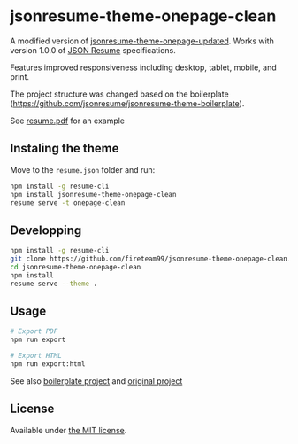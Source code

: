 # jsonresume-theme-onepage-clean

A modified version of [jsonresume-theme-onepage-updated](https://github.com/danielrodcaball/jsonresume-theme-onepage-updated). Works with version 1.0.0 of [JSON Resume](http://jsonresume.org/) specifications.  

Features improved responsiveness including desktop, tablet, mobile, and print.

The project structure was changed based on the boilerplate (https://github.com/jsonresume/jsonresume-theme-boilerplate).

See <a href="/resume.pdf" download="">resume.pdf</a> for an example

## Instaling the theme

Move to the `resume.json` folder and run:

```bash
npm install -g resume-cli
npm install jsonresume-theme-onepage-clean
resume serve -t onepage-clean
```

## Developping

```bash
npm install -g resume-cli
git clone https://github.com/fireteam99/jsonresume-theme-onepage-clean.git
cd jsonresume-theme-onepage-clean
npm install
resume serve --theme .
```

## Usage
```bash
# Export PDF
npm run export

# Export HTML
npm run export:html
```

See also [boilerplate project](https://github.com/jsonresume/jsonresume-theme-boilerplate) and [original project](https://github.com/ainsleyc/jsonresume-theme-onepage)

## License

Available under [the MIT license](http://mths.be/mit).
